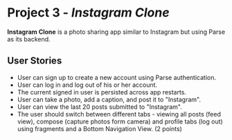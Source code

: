 # Project 3 - *Instagram Clone*

**Instagram Clone** is a photo sharing app similar to Instagram but using Parse as its backend.

## User Stories
- User can sign up to create a new account using Parse authentication.
- User can log in and log out of his or her account.
- The current signed in user is persisted across app restarts.
- User can take a photo, add a caption, and post it to "Instagram".
- User can view the last 20 posts submitted to "Instagram".
- The user should switch between different tabs - viewing all posts (feed view), compose (capture photos form camera) and profile tabs (log out) using fragments and a Bottom Navigation View. (2 points)
